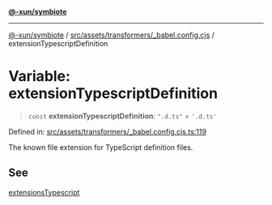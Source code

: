[**@-xun/symbiote**](../../../../../README.md)

***

[@-xun/symbiote](../../../../../README.md) / [src/assets/transformers/\_babel.config.cjs](../README.md) / extensionTypescriptDefinition

# Variable: extensionTypescriptDefinition

> `const` **extensionTypescriptDefinition**: `".d.ts"` = `'.d.ts'`

Defined in: [src/assets/transformers/\_babel.config.cjs.ts:119](https://github.com/Xunnamius/symbiote/blob/261741e26a03ae661b506c3872cb86af79a07f11/src/assets/transformers/_babel.config.cjs.ts#L119)

The known file extension for TypeScript definition files.

## See

[extensionsTypescript](extensionsTypescript.md)
